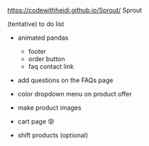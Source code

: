 https://codewithheidi.github.io/Sprout/ Sprout

(tentative) to do list 

- animated pandas
    - footer
    - order button
    - faq contact link

- add questions on the FAQs page 

- color dropdown menu on product offer

- make product images

- cart page 😰

- shift products (optional)